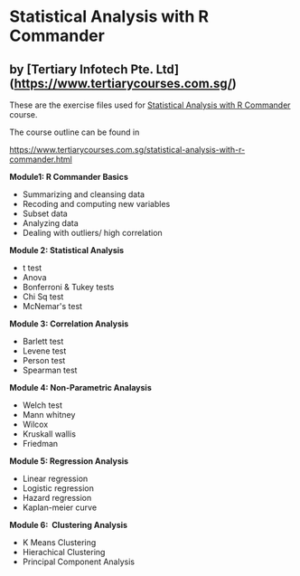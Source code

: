 # Statistical Analysis with R Commander
## by [Tertiary Infotech Pte. Ltd] (https://www.tertiarycourses.com.sg/)

These are the exercise files used for [Statistical Analysis with R Commander](https://www.tertiarycourses.com.sg/statistical-analysis-with-r-commander.html) course. 

The course outline can be found in 

https://www.tertiarycourses.com.sg/statistical-analysis-with-r-commander.html

<p><strong>Module1: R Commander Basics</strong></p>
<ul>
<li>Summarizing and cleansing data</li>
<li>Recoding and computing new variables</li>
<li>Subset data</li>
<li>Analyzing data</li>
<li>Dealing with outliers/ high correlation</li>
</ul>
<p><strong>Module 2: Statistical Analysis</strong></p>
<ul>
<li>t test</li>
<li>Anova</li>
<li>Bonferroni &amp; Tukey tests&nbsp;</li>
<li>Chi Sq test</li>
<li>McNemar's test</li>
</ul>
<p><strong>Module 3: Correlation Analysis</strong></p>
<ul>
<li>Barlett test</li>
<li>Levene test</li>
<li>Person test</li>
<li>Spearman test</li>
</ul>
<p><strong>Module 4: Non-Parametric Analaysis</strong></p>
<ul>
<li>Welch test</li>
<li>Mann whitney</li>
<li>Wilcox</li>
<li>Kruskall wallis</li>
<li>Friedman</li>
</ul>
<p><strong>Module 5: Regression Analysis</strong></p>
<ul>
<li>Linear regression</li>
<li>Logistic regression</li>
<li>Hazard regression</li>
<li>Kaplan-meier curve</li>
</ul>
<p><strong>Module 6: &nbsp;Clustering Analysis</strong></p>
<ul>
<li>K Means Clustering</li>
<li>Hierachical Clustering</li>
<li>Principal Component Analysis</li>
</ul>
<p><strong>&nbsp;</strong></p>
